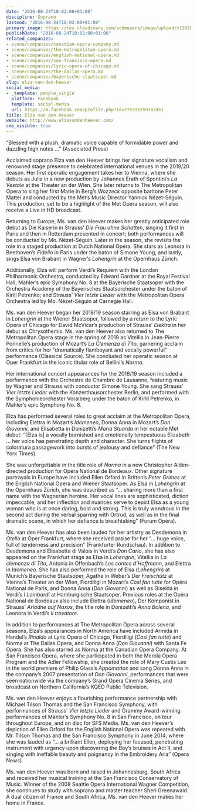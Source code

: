 ```yaml
---
date: "2016-08-24T18:02:00+01:00"
discipline: Soprano
lastmod: "2016-08-24T18:02:00+01:00"
primary_image: https://res.cloudinary.com/schmopera/image/upload/v1581898233/media/2020/02/ElzavandenHeever-DarioAcosta5_nuvimp.jpg
publishDate: "2016-08-24T18:02:00+01:00"
related_companies:
- scene/companies/canadian-opera-company.md
- scene/companies/the-metropolitan-opera.md
- scene/companies/english-national-opera.md
- scene/companies/san-francisco-opera.md
- scene/companies/lyric-opera-of-chicago.md
- scene/companies/the-dallas-opera.md
- scene/companies/bayerische-staatsoper.md
slug: elza-van-den-heever
social_media:
- _template: people_single
  platform: Facebook
  template: social-media
  url: https://m.facebook.com/profile.php?id=775391559183451
title: Elza van den Heever
website: http://www.elzavandenheever.com/
cms_visible: true
---
```

“Blessed with a plush, dramatic voice capable of formidable power and dazzling high notes …” (Associated Press)

Acclaimed soprano Elza van den Heever brings her signature vocalism and renowned stage presence to celebrated international venues in the 2019/20 season. Her first operatic engagement takes her to Vienna, where she debuts as Julia in a new production by Johannes Erath of Spontini’s _La Vestale_ at the Theater an der Wien. She later returns to The Metropolitan Opera to sing her first Marie in Berg’s _Wozzeck_ opposite baritone Peter Mattei and conducted by the Met’s Music Director Yannick Nézet-Séguin. This production, set to be a highlight of the Met Opera season, will also receive a Live in HD broadcast. 

Returning to Europe, Ms. van den Heever makes her greatly anticipated role debut as Die Kaiserin in Strauss’ _Die Frau ohne Schatten_, singing it first in Paris and then in Rotterdam presented in concert; both performances will be conducted by Mo. Nézet-Séguin. Later in the season, she revisits the role in a staged production at Dutch National Opera. She stars as Leonora in Beethoven’s _Fidelio_ in Paris under the baton of Simone Young, and lastly, sings Elsa von Brabant in Wagner’s _Lohengrin_ at the Opernhaus Zürich.

Additionally, Elza will perform Verdi’s Requiem with the London Philharmonic Orchestra, conducted by Edward Gardner at the Royal Festival Hall; Mahler’s epic Symphony No. 8 at the Bayerische Staatsoper with the Orchestra Academy of the Bayerisches Staatsorchester under the baton of Kirill Petrenko; and Strauss’ _Vier letzte Lieder_ with the Metropolitan Opera Orchestra led by Mo. Nézet-Séguin at Carnegie Hall.

Ms. van den Heever began her 2018/19 season starring as Elsa von Brabant in _Lohengrin_ at the Wiener Staatsoper, followed by a return to the Lyric Opera of Chicago for David McVicar’s production of Strauss’ _Elektra_ in her debut as Chrysothemis. Ms. van den Heever also returned to The Metropolitan Opera stage in the spring of 2019 as Vitellia in Jean-Pierre Ponnelle’s production of Mozart’s _La Clemenza di Tito_, garnering acclaim from critics for her “dramatically flamboyant and vocally powerful” performance (Classical Source). She concluded her operatic season at Oper Frankfurt in the iconic titular role of Bellini’s _Norma_.

Her international concert appearances for the 2018/19 season included a performance with the Orchestre de Chambre de Lausanne, featuring music by Wagner and Strauss with conductor Simone Young. She sang Strauss’ _Vier letzte Lieder_ with the Konzerthausorchester Berlin, and performed with the Symphonieorchester Voralberg under the baton of Kirill Petrenko, in Mahler’s epic Symphony No. 8.

Elza has performed several roles to great acclaim at the Metropolitan Opera, including Elettra in Mozart’s _Idomeneo_, Donna Anna in Mozart’s _Don Giovanni_, and Elisabetta in Donizetti’s _Maria Stuarda_ in her notable Met debut: “\[Elza is\] a vocally burnished and emotionally tempestuous Elizabeth … her voice has penetrating depth and character. She turns flights of coloratura passagework into bursts of jealousy and defiance” (The New York Times).

She was unforgettable in the title role of _Norma_ in a new Christopher Alden-directed production for Opéra National de Bordeaux. Other signature portrayals in Europe have included Ellen Orford in Britten’s _Peter Grimes_ at the English National Opera and Wiener Staatsoper. As Elsa in _Lohengrin_ at the Opernhaus Zürich, she was described as “… sharing more than a first name with the Wagnerian heroine. Her vocal lines are sophisticated, diction impeccable, and her inflection and nuances serve to depict Elsa as a young woman who is at once daring, bold and strong. This is truly wondrous in the second act during the verbal sparring with Ortrud, as well as in the final dramatic scene, in which her defiance is breathtaking” (Forum Opéra).

Ms. van den Heever has also been lauded for her artistry as Desdemona in _Otello_ at Oper Frankfurt, where she received praise for her “… huge voice, full of tenderness and precision” (Frankfurter Rundschau). In addition to Desdemona and Elisabetta di Valois in Verdi’s _Don Carlo_, she has also appeared on the Frankfurt stage as Elsa in _Lohengrin_, Vitellia in _La clemenza di Tito_, Antonia in Offenbach’s _Les contes d’Hoffmann_, and Elettra in _Idomeneo_. She has also performed the role of Elsa (_Lohengrin_) at Munich’s Bayerische Staatsoper, Agathe in Weber’s _Der Freischütz_ at Vienna’s Theater an der Wien, Fiordiligi in Mozart’s _Così fan tutte_ for Opéra National de Paris, and Donna Anna (_Don Giovanni_) as well as Giselda in Verdi’s _I Lombardi_ at Hamburgische Staatsoper. Previous roles at the Opéra National de Bordeaux also include Elettra (_Idomeneo_), Der Komponist in Strauss’ _Ariadne auf Naxos_, the title role in Donizetti’s _Anna Bolena_, and Leonora in Verdi’s _Il trovatore_.

In addition to performances at The Metropolitan Opera across several seasons, Elza’s appearances in North America have included Armida in Handel’s _Rinaldo_ at Lyric Opera of Chicago, Fiordiligi (_Così fan tutte_) and Norma at The Dallas Opera, and Donna Anna (_Don Giovanni_) with Santa Fe Opera. She has also starred as Norma at the Canadian Opera Company. At San Francisco Opera, where she participated in both the Merola Opera Program and the Adler Fellowship, she created the role of Mary Custis Lee in the world premiere of Philip Glass’s _Appomattox_ and sang Donna Anna in the company’s 2007 presentation of _Don Giovanni_, performances that were seen nationwide via the company’s Grand Opera Cinema Series, and broadcast on Northern California’s KQED Public Television.

Ms. van den Heever enjoys a flourishing performance partnership with Michael Tilson Thomas and the San Francisco Symphony, with performances of Strauss’ _Vier letzte Lieder_ and Grammy Award-winning performances of Mahler’s Symphony No. 8 in San Francisco, on tour throughout Europe, and on disc for SFS Media. Ms. van den Heever’s depiction of Ellen Orford for the English National Opera was repeated with Mr. Tilson Thomas and the San Francisco Symphony in June 2014, where she was lauded as “… a brilliant Ellen, deploying her focused, penetrating instrument with urgency upon discovering the Boy’s bruises in Act II, and singing with ineffable beauty and poignancy in the Embroidery Aria” (Opera News).

Ms. van den Heever was born and raised in Johannesburg, South Africa and received her musical training at the San Francisco Conservatory of Music. Winner of the 2008 Seattle Opera International Wagner Competition, she continues to study with soprano and master teacher Sheri Greenawald. A dual citizen of France and South Africa, Ms. van den Heever makes her home in France.